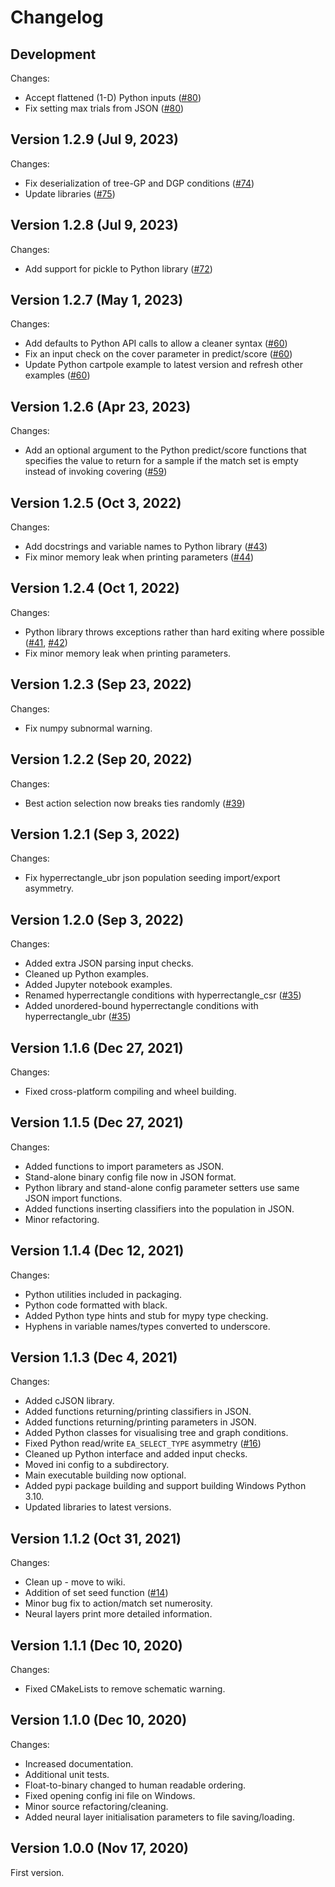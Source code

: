# Changelog

## Development

Changes:
*   Accept flattened (1-D) Python inputs ([#80](https://github.com/rpreen/xcsf/pull/80))
*   Fix setting max trials from JSON ([#80](https://github.com/rpreen/xcsf/pull/80))

## Version 1.2.9 (Jul 9, 2023)

Changes:
*    Fix deserialization of tree-GP and DGP conditions ([#74](https://github.com/rpreen/xcsf/pull/74))
*    Update libraries ([#75](https://github.com/rpreen/xcsf/pull/75))

## Version 1.2.8 (Jul 9, 2023)

Changes:
*    Add support for pickle to Python library ([#72](https://github.com/rpreen/xcsf/pull/72))

## Version 1.2.7 (May 1, 2023)

Changes:
*    Add defaults to Python API calls to allow a cleaner syntax ([#60](https://github.com/rpreen/xcsf/pull/60))
*    Fix an input check on the cover parameter in predict/score ([#60](https://github.com/rpreen/xcsf/pull/60))
*    Update Python cartpole example to latest version and refresh other examples ([#60](https://github.com/rpreen/xcsf/pull/60))

## Version 1.2.6 (Apr 23, 2023)

Changes:
*    Add an optional argument to the Python predict/score functions that specifies the value to return for a sample if the match set is empty instead of invoking covering ([#59](https://github.com/rpreen/xcsf/pull/59))

## Version 1.2.5 (Oct 3, 2022)

Changes:
*    Add docstrings and variable names to Python library ([#43](https://github.com/rpreen/xcsf/pull/43))
*    Fix minor memory leak when printing parameters ([#44](https://github.com/rpreen/xcsf/pull/44))

## Version 1.2.4 (Oct 1, 2022)

Changes:
*    Python library throws exceptions rather than hard exiting where possible ([#41](https://github.com/rpreen/xcsf/pull/41), [#42](https://github.com/rpreen/xcsf/pull/42))
*    Fix minor memory leak when printing parameters.

## Version 1.2.3 (Sep 23, 2022)

Changes:
*    Fix numpy subnormal warning.

## Version 1.2.2 (Sep 20, 2022)

Changes:
*    Best action selection now breaks ties randomly ([#39](https://github.com/rpreen/xcsf/pull/39))

## Version 1.2.1 (Sep 3, 2022)

Changes:
*    Fix hyperrectangle_ubr json population seeding import/export asymmetry.

## Version 1.2.0 (Sep 3, 2022)

Changes:
*    Added extra JSON parsing input checks.
*    Cleaned up Python examples.
*    Added Jupyter notebook examples.
*    Renamed hyperrectangle conditions with hyperrectangle_csr ([#35](https://github.com/rpreen/xcsf/pull/35))
*    Added unordered-bound hyperrectangle conditions with hyperrectangle_ubr ([#35](https://github.com/rpreen/xcsf/pull/35))

## Version 1.1.6 (Dec 27, 2021)

Changes:
*    Fixed cross-platform compiling and wheel building.

## Version 1.1.5 (Dec 27, 2021)

Changes:
*    Added functions to import parameters as JSON.
*    Stand-alone binary config file now in JSON format.
*    Python library and stand-alone config parameter setters use same JSON import functions.
*    Added functions inserting classifiers into the population in JSON.
*    Minor refactoring.

## Version 1.1.4 (Dec 12, 2021)

Changes:
*    Python utilities included in packaging.
*    Python code formatted with black.
*    Added Python type hints and stub for mypy type checking.
*    Hyphens in variable names/types converted to underscore.

## Version 1.1.3 (Dec 4, 2021)

Changes:
*    Added cJSON library.
*    Added functions returning/printing classifiers in JSON.
*    Added functions returning/printing parameters in JSON.
*    Added Python classes for visualising tree and graph conditions.
*    Fixed Python read/write `EA_SELECT_TYPE` asymmetry ([#16](https://github.com/rpreen/xcsf/pull/16))
*    Cleaned up Python interface and added input checks.
*    Moved ini config to a subdirectory.
*    Main executable building now optional.
*    Added pypi package building and support building Windows Python 3.10.
*    Updated libraries to latest versions.

## Version 1.1.2 (Oct 31, 2021)

Changes:
*    Clean up - move to wiki.
*    Addition of set seed function ([#14](https://github.com/rpreen/xcsf/pull/14))
*    Minor bug fix to action/match set numerosity.
*    Neural layers print more detailed information.

## Version 1.1.1 (Dec 10, 2020)

Changes:
*    Fixed CMakeLists to remove schematic warning.

## Version 1.1.0 (Dec 10, 2020)

Changes:
*    Increased documentation.
*    Additional unit tests.
*    Float-to-binary changed to human readable ordering.
*    Fixed opening config ini file on Windows.
*    Minor source refactoring/cleaning.
*    Added neural layer initialisation parameters to file saving/loading.

## Version 1.0.0 (Nov 17, 2020)

First version.
